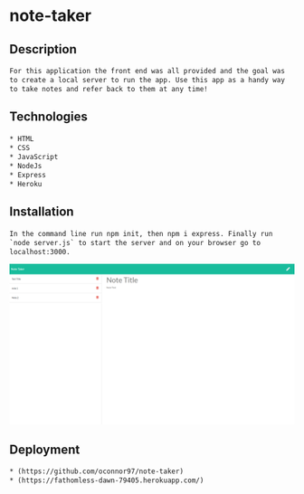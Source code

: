 # note-taker

## Description 
    For this application the front end was all provided and the goal was to create a local server to run the app. Use this app as a handy way to take notes and refer back to them at any time! 


## Technologies 
    * HTML
    * CSS
    * JavaScript
    * NodeJs
    * Express
    * Heroku

## Installation
    In the command line run npm init, then npm i express. Finally run `node server.js` to start the server and on your browser go to localhost:3000.    


![](public\assets\images\note-taker.png)


## Deployment

    * (https://github.com/oconnor97/note-taker)
    * (https://fathomless-dawn-79405.herokuapp.com/)